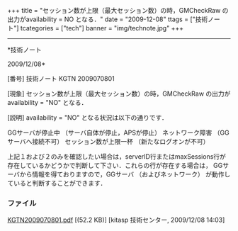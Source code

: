﻿+++
title = "セッション数が上限（最大セッション数）の時，GMCheckRaw の出力がavailability = NO となる．"
date = "2009-12-08"
ttags = ["技術ノート"]
tcategories = ["tech"]
banner = "img/technote.jpg"
+++

-----------------------------------------------------------------------------------------------------------------------------

*技術ノート

2009/12/08*


[番号]
技術ノート KGTN 2009070801

[現象]
セッション数が上限（最大セッション数）の時，GMCheckRaw
の出力がavailability = "NO" となる．

[説明]
availability = "NO" となる状況は以下の通りです．

GGサーバが停止中 （サーバ自体が停止，APSが停止）
ネットワーク障害 （GGサーバへ接続不可）
セッション数が上限一杯 （新たなログオンが不可）

上記１および２のみを確認したい場合は，serverID行またはmaxSessions行が存在しているかどうかで判断して下さい．これらの行が存在する場合は，
GGサーバから情報を得ておりますので，GGサーバ （およびネットワーク）
が動作していると判断することができます．


### ファイル





[KGTN2009070801.pdf](http://techreport.kitasp.net/attachments/download/24/KGTN2009070801.pdf)
 [(52.2 KB)] [kitasp 技術センター, 2009/12/08
14:03]
